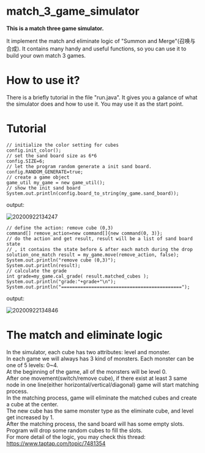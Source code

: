 # match_3_game_simulator
**This is a match three game simulator.**

It implement the match and eliminate logic of "Summon and Merge"(召唤与合成). It contains many handy and useful functions, so you can use it to build your own match 3 games.

# How to use it?
There is a briefly tutorial in the file "run.java". It gives you a galance of what the simulator does and how to use it. You may use it as the start point.


# Tutorial
```
// initialize the color setting for cubes
config.init_color();
// set the sand board size as 6*6
config.SIZE=6;
// let the program random generate a init sand board.
config.RANDOM_GENERATE=true;
// create a game object
game_util my_game = new game_util();
// show the init sand board
System.out.println(config.board_to_string(my_game.sand_board));
```
output:

![20200922134247](https://user-images.githubusercontent.com/7517810/93918046-c87d9e80-fcd9-11ea-8fc3-8cbfc6c336a7.png)

```
// define the action: remove cube (0,3)
command[] remove_action=new command[]{new command(0, 3)};
// do the action and get result, result will be a list of sand board state
// , it contains the state before & after each match during the drop
solution_one_match result = my_game.move(remove_action, false);
System.out.println("remove cube (0,3)");
System.out.println(result);
// calculate the grade
int grade=my_game.cal_grade( result.matched_cubes );
System.out.println("grade:"+grade+"\n");
System.out.println("============================================");
```
output:

![20200922134846](https://user-images.githubusercontent.com/7517810/93918439-5bb6d400-fcda-11ea-973f-70deb5caddf9.png)

# The match and eliminate logic
In the simulator, each cube has two attributes: level and monster.  
In each game we will always has 3 kind of monsters.
Each monster can be one of 5 levels: 0~4.  
At the beginning of the game, all of the monsters will be level 0.  
After one movement(switch/remove cube), if there exist at least 3 same node in one line(either horizontal/vertical/diagonal) game will start matching process.  
In the matching process, game will eliminate the matched cubes and create a cube at the center.  
The new cube has the same monster type as the eliminate cube, and level get increased by 1.  
After the matching process, the sand board will has some empty slots. Program will drop some random cubes to fill the slots.  
For more detail of the logic, you may check this thread: https://www.taptap.com/topic/7481354

